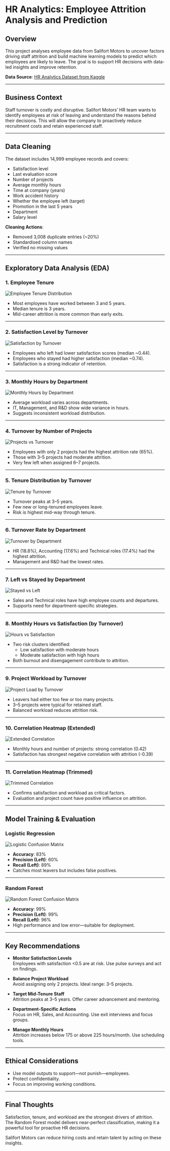 # HR Analytics: Employee Attrition Analysis and Prediction

##  Overview

This project analyses employee data from Salifort Motors to uncover factors driving staff attrition and build machine learning models to predict which employees are likely to leave. The goal is to support HR decisions with data-led insights and improve retention.

**Data Source**: [HR Analytics Dataset from Kaggle](https://www.kaggle.com/datasets/mfaisalqureshi/hr-analytics-and-job-prediction?select=HR_comma_sep.csv)

---

##  Business Context

Staff turnover is costly and disruptive. Salifort Motors’ HR team wants to identify employees at risk of leaving and understand the reasons behind their decisions. This will allow the company to proactively reduce recruitment costs and retain experienced staff.

---

##  Data Cleaning

The dataset includes 14,999 employee records and covers:

- Satisfaction level  
- Last evaluation score  
- Number of projects  
- Average monthly hours  
- Time at company (years)  
- Work accident history  
- Whether the employee left (target)  
- Promotion in the last 5 years  
- Department  
- Salary level  

**Cleaning Actions**:

- Removed 3,008 duplicate entries (~20%)  
- Standardised column names  
- Verified no missing values  

---

##  Exploratory Data Analysis (EDA)

### 1. Employee Tenure
![Employee Tenure Distribution](output_2_0.png)

- Most employees have worked between 3 and 5 years.  
- Median tenure is 3 years.  
- Mid-career attrition is more common than early exits.

---

### 2. Satisfaction Level by Turnover  
![Satisfaction by Turnover](output_5_1.png)

- Employees who left had lower satisfaction scores (median ~0.44).  
- Employees who stayed had higher satisfaction (median ~0.74).  
- Satisfaction is a strong indicator of retention.

---

### 3. Monthly Hours by Department  
![Monthly Hours by Department](output_6_1.png)

- Average workload varies across departments.  
- IT, Management, and R&D show wide variance in hours.  
- Suggests inconsistent workload distribution.

---

### 4. Turnover by Number of Projects  
![Projects vs Turnover](output_7_0.png)

- Employees with only 2 projects had the highest attrition rate (65%).  
- Those with 3–5 projects had moderate attrition.  
- Very few left when assigned 6–7 projects.

---

### 5. Tenure Distribution by Turnover  
![Tenure by Turnover](output_4_0.png)

- Turnover peaks at 3–5 years.  
- Few new or long-tenured employees leave.  
- Risk is highest mid-way through tenure.

---

### 6. Turnover Rate by Department  
![Turnover by Department](output_10_1.png)

- HR (18.8%), Accounting (17.6%) and Technical roles (17.4%) had the highest attrition.  
- Management and R&D had the lowest rates.

---

### 7. Left vs Stayed by Department  
![Stayed vs Left](output_11_0.png)

- Sales and Technical roles have high employee counts and departures.  
- Supports need for department-specific strategies.

---

### 8. Monthly Hours vs Satisfaction (by Turnover)  
![Hours vs Satisfaction](output_12_0.png)

- Two risk clusters identified:  
  - Low satisfaction with moderate hours  
  - Moderate satisfaction with high hours  
- Both burnout and disengagement contribute to attrition.

---

### 9. Project Workload by Turnover  
![Project Load by Turnover](output_13_0.png)

- Leavers had either too few or too many projects.  
- 3–5 projects were typical for retained staff.  
- Balanced workload reduces attrition risk.

---

### 10. Correlation Heatmap (Extended)  
![Extended Correlation](output_14_0.png)

- Monthly hours and number of projects: strong correlation (0.42)  
- Satisfaction has strongest negative correlation with attrition (-0.39)

---

### 11. Correlation Heatmap (Trimmed)  
![Trimmed Correlation](output_16_0.png)

- Confirms satisfaction and workload as critical factors.  
- Evaluation and project count have positive influence on attrition.

---

##  Model Training & Evaluation

### Logistic Regression  
![Logistic Confusion Matrix](output_19_1.png)

- **Accuracy**: 83%  
- **Precision (Left)**: 60%  
- **Recall (Left)**: 89%  
- Catches most leavers but includes false positives.

---

### Random Forest  
![Random Forest Confusion Matrix](output_22_2.png)

- **Accuracy**: 99%  
- **Precision (Left)**: 99%  
- **Recall (Left)**: 96%  
- High performance and low error—suitable for deployment.

---

##  Key Recommendations

- **Monitor Satisfaction Levels**  
  Employees with satisfaction <0.5 are at risk. Use pulse surveys and act on findings.

- **Balance Project Workload**  
  Avoid assigning only 2 projects. Ideal range: 3–5 projects.

- **Target Mid-Tenure Staff**  
  Attrition peaks at 3–5 years. Offer career advancement and mentoring.

- **Department-Specific Actions**  
  Focus on HR, Sales, and Accounting. Use exit interviews and focus groups.

- **Manage Monthly Hours**  
  Attrition increases below 175 or above 225 hours/month. Use scheduling tools.

---

##  Ethical Considerations

- Use model outputs to support—not punish—employees.  
- Protect confidentiality.  
- Focus on improving working conditions.

---


##  Final Thoughts

Satisfaction, tenure, and workload are the strongest drivers of attrition.  
The Random Forest model delivers near-perfect classification, making it a powerful tool for proactive HR decisions.

Salifort Motors can reduce hiring costs and retain talent by acting on these insights.

